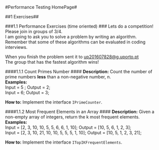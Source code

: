 #Performance Testing HomePage#

##1 Exercises##

###1.1 Performance Exercises (time oriented) ###
Lets do a competition!   
Please join in groups of 3/4.   
I am going to ask you to solve a problem by writing an algorithm.  
Remember that some of these algorithms can be evaluated in coding interviews.  

When you finish the problem sent it to up201607828@g.uporto.pt  
The group that has the fastest algorithm wins!  

####1.1.1 Count Primes Number ####
**Description:** Count the number of prime numbers **less** than a non-negative number, n.  
**Examples:**  
Input = 5 ; Output = 2;    
Input = 6; Output = 3;  

**How to:** Implement the interface `IPrimeCounter`.

####1.1.2 Most Frequent Elements in an Array ####
**Description:** Given a non-empty array of integers, return the k most frequent elements.  
**Examples:**  
Input = [2, 3, 10, 10, 5, 5, 6, 6, 1, 10]; Output = [10, 5, 6, 1, 2, 3];    
Input = [2, 3, 10, 21, 10, 10, 5, 5, 5, 1, 10]; Output = [10, 5, 1, 2, 3, 21];  

**How to:** Implement the interface `ITopIKFrequentElements`.
